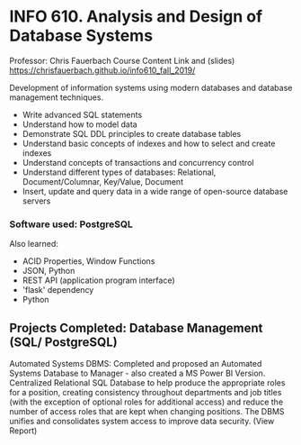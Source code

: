 # INFO 610. Analysis and Design of Database Systems

Professor: Chris Fauerbach
Course Content Link and (slides) https://chrisfauerbach.github.io/info610_fall_2019/

Development of information systems using modern databases and database management techniques.
 
*	Write advanced SQL statements 
*	Understand how to model data 
*	Demonstrate SQL DDL principles to create database tables 
*	Understand basic concepts of indexes and how to select and create indexes 
*	Understand concepts of transactions and concurrency control 
*	Understand different types of databases: Relational, Document/Columnar, Key/Value, Document 
*	Insert, update and query data in a wide range of open-source database servers 

### Software used: PostgreSQL
Also learned:
*	ACID Properties, Window Functions
* JSON, Python 
*	REST API (application program interface)
*	'flask' dependency
*	Python 

## Projects Completed: Database Management (SQL/ PostgreSQL)
Automated Systems DBMS: Completed and proposed an Automated Systems Database to Manager - also created a MS Power BI Version. Centralized Relational SQL Database to help produce the appropriate roles for a position, creating consistency throughout departments and job titles (with the exception of optional roles for additional access) and reduce the number of access roles that are kept when changing positions. The DBMS unifies and consolidates system access to improve data security.
(View Report)
